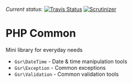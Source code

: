 *Current status*: 
[![Travis Status](https://travis-ci.org/gotterdemarung/php-common.svg)](https://travis-ci.org/gotterdemarung/php-common)
[![Scrutinizer](https://scrutinizer-ci.com/g/gotterdemarung/php-common/badges/quality-score.png?b=master)](https://scrutinizer-ci.com/g/gotterdemarung/php-common/)


# PHP Common

Mini library for everyday needs

* `Gsr\DateTime` - Date & time manipulation tools
* `Gsr\Exception` - Common exceptions
* `Gsr\Validation` - Common validation tools

